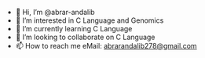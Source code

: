 - 👋 Hi, I’m @abrar-andalib
- 👀 I’m interested in C Language and Genomics
- 🌱 I’m currently learning C Language
- 💞️ I’m looking to collaborate on C Language
- 📫 How to reach me eMail: abrarandalib278@gmail.com

<!---
abrar-andalib/abrar-andalib is a ✨ special ✨ repository because its `README.md` (this file) appears on your GitHub profile.
You can click the Preview link to take a look at your changes.
--->
